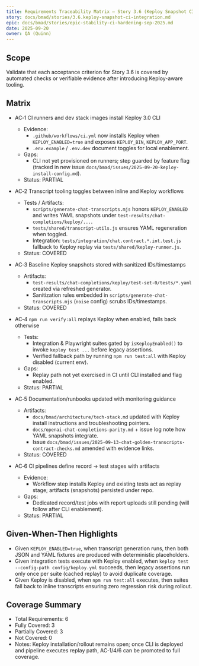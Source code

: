 ```yaml
---
title: Requirements Traceability Matrix — Story 3.6 (Keploy Snapshot CI Integration)
story: docs/bmad/stories/3.6.keploy-snapshot-ci-integration.md
epic: docs/bmad/stories/epic-stability-ci-hardening-sep-2025.md
date: 2025-09-20
owner: QA (Quinn)
---
```


## Scope

Validate that each acceptance criterion for Story 3.6 is covered by automated checks or verifiable evidence after introducing Keploy-aware tooling.

## Matrix

- AC‑1 CI runners and dev stack images install Keploy 3.0 CLI
  - Evidence:
    - `.github/workflows/ci.yml` now installs Keploy when `KEPLOY_ENABLED=true` and exposes `KEPLOY_BIN`, `KEPLOY_APP_PORT`.
    - `.env.example` / `.env.dev` document toggles for local enablement.
  - Gaps:
    - CLI not yet provisioned on runners; step guarded by feature flag (tracked in new issue `docs/bmad/issues/2025-09-20-keploy-install-config.md`).
  - Status: PARTIAL

- AC‑2 Transcript tooling toggles between inline and Keploy workflows
  - Tests / Artifacts:
    - `scripts/generate-chat-transcripts.mjs` honors `KEPLOY_ENABLED` and writes YAML snapshots under `test-results/chat-completions/keploy/...`.
    - `tests/shared/transcript-utils.js` ensures YAML regeneration when toggled.
    - Integration: `tests/integration/chat.contract.*.int.test.js` fallback to Keploy replay via `tests/shared/keploy-runner.js`.
  - Status: COVERED

- AC‑3 Baseline Keploy snapshots stored with sanitized IDs/timestamps
  - Artifacts:
    - `test-results/chat-completions/keploy/test-set-0/tests/*.yaml` created via refreshed generator.
    - Sanitization rules embedded in `scripts/generate-chat-transcripts.mjs` (`noise` config) scrubs IDs/timestamps.
  - Status: COVERED

- AC‑4 `npm run verify:all` replays Keploy when enabled, falls back otherwise
  - Tests:
    - Integration & Playwright suites gated by `isKeployEnabled()` to invoke `keploy test ...` before legacy assertions.
    - Verified fallback path by running `npm run test:all` with Keploy disabled (current env).
  - Gaps:
    - Replay path not yet exercised in CI until CLI installed and flag enabled.
  - Status: PARTIAL

- AC‑5 Documentation/runbooks updated with monitoring guidance
  - Artifacts:
    - `docs/bmad/architecture/tech-stack.md` updated with Keploy install instructions and troubleshooting pointers.
    - `docs/openai-chat-completions-parity.md` + issue log note how YAML snapshots integrate.
    - Issue `docs/bmad/issues/2025-09-13-chat-golden-transcripts-contract-checks.md` amended with evidence links.
  - Status: COVERED

- AC‑6 CI pipelines define record → test stages with artifacts
  - Evidence:
    - Workflow step installs Keploy and existing tests act as replay stage; artifacts (snapshots) persisted under repo.
  - Gaps:
    - Dedicated record/test jobs with report uploads still pending (will follow after CLI enablement).
  - Status: PARTIAL

## Given‑When‑Then Highlights

- Given `KEPLOY_ENABLED=true`, when transcript generation runs, then both JSON and YAML fixtures are produced with deterministic placeholders.
- Given integration tests execute with Keploy enabled, when `keploy test --config-path config/keploy.yml` succeeds, then legacy assertions run only once per suite (cached replay) to avoid duplicate coverage.
- Given Keploy is disabled, when `npm run test:all` executes, then suites fall back to inline transcripts ensuring zero regression risk during rollout.

## Coverage Summary

- Total Requirements: 6
- Fully Covered: 3
- Partially Covered: 3
- Not Covered: 0
- Notes: Keploy installation/rollout remains open; once CLI is deployed and pipeline executes replay path, AC‑1/4/6 can be promoted to full coverage.

